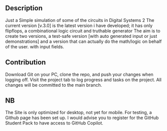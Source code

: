 ## Description
Just a Simple simulation of some of the circuits in Digital Systems 2
The current version [v.3.0] is the latest version i have developed; it has only flipflops, a combinational logic circuit and truthable generator
The aim is to create two versions, a test-safe version [with auto generated input or just demonstrations] and a version that can actually do the math/logic on behalf of the user. with input fields.

## Contribution
Download Git on your PC, clone the repo, and push your changes when logging off.
Visit the project tab to log progress and tasks on the project.
All changes will be committed to the main branch.

## NB
The Site is only optimized for desktop, not yet for mobile.
For testing, a Github page has been set up.
I would advise you to register for the GitHub Student Pack to have access to GitHub Copilot.
